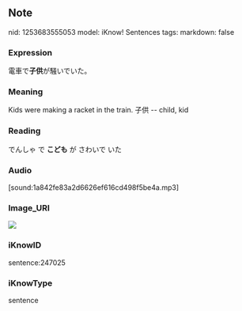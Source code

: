 ## Note
nid: 1253683555053
model: iKnow! Sentences
tags: 
markdown: false

### Expression
電車で<b>子供</b>が騒いでいた。

### Meaning
Kids were making a racket in the train.
子供 -- child, kid

### Reading
でんしゃ で <b>こども</b> が さわいで いた

### Audio
[sound:1a842fe83a2d6626ef616cd498f5be4a.mp3]

### Image_URI
<img src="8318b8431f47fe989ff18de0ff960ffc.jpg">

### iKnowID
sentence:247025

### iKnowType
sentence
